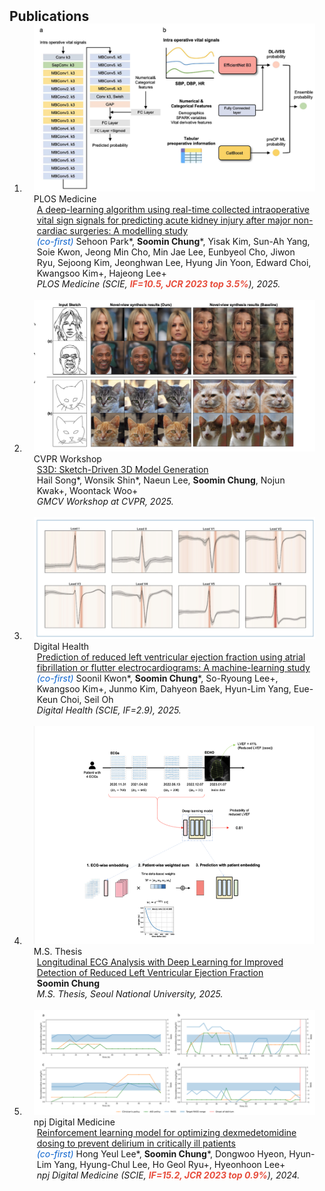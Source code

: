 <h2 id="publications" style="margin: 2px 0px -15px;">Publications</h2>

<div class="publications">
<ol class="bibliography">

<li>
<div class="pub-row">
  <div class="col-sm-3 abbr" style="position: relative;padding-right: 15px;padding-left: 15px;">
    <img src="assets/img/POAKI.png" class="teaser img-fluid z-depth-1">
    <abbr class="badge">PLOS Medicine</abbr>
  </div>
  <div class="col-sm-9" style="position: relative;padding-right: 15px;padding-left: 20px;">
    <div class="title"><a href="https://journals.plos.org/plosmedicine/article?id=10.1371/journal.pmed.1004566">A deep-learning algorithm using real-time collected intraoperative vital sign signals for predicting acute kidney injury after major non-cardiac surgeries: A modelling study</a></div>
    <div class="author"><i style="color:#0b63ce">(co-first)</i> Sehoon Park*, <strong>Soomin Chung</strong>*, Yisak Kim, Sun-Ah Yang, Soie Kwon, Jeong Min Cho, Min Jae Lee, Eunbyeol Cho, Jiwon Ryu, Sejoong Kim, Jeonghwan Lee, Hyung Jin Yoon, Edward Choi, Kwangsoo Kim+, Hajeong Lee+</div>
    <div class="periodical"><em>PLOS Medicine (SCIE, <strong><i style="color:#e74d3c">IF=10.5, JCR 2023 top 3.5%</i></strong>), 2025.</em></div>
  </div>
</div>
</li>

<br>

<li>
<div class="pub-row">
  <div class="col-sm-3 abbr" style="position: relative;padding-right: 15px;padding-left: 15px;">
    <img src="assets/img/S3D.png" class="teaser img-fluid z-depth-1">
    <abbr class="badge">CVPR Workshop</abbr>
  </div>
  <div class="col-sm-9" style="position: relative;padding-right: 15px;padding-left: 20px;">
    <div class="title"><a href="https://arxiv.org/pdf/2505.04185">S3D: Sketch-Driven 3D Model Generation</a></div>
    <div class="author">Hail Song*, Wonsik Shin*, Naeun Lee, <strong>Soomin Chung</strong>, Nojun Kwak+, Woontack Woo+</div>
    <div class="periodical"><em>GMCV Workshop at CVPR, 2025.</em></div>
  </div>
</div>
</li>

<br>

<li>
<div class="pub-row">
  <div class="col-sm-3 abbr" style="position: relative;padding-right: 15px;padding-left: 15px;">
    <img src="assets/img/AFibEFNet.png" class="teaser img-fluid z-depth-1">
    <abbr class="badge">Digital Health</abbr>
  </div>
  <div class="col-sm-9" style="position: relative;padding-right: 15px;padding-left: 20px;">
    <div class="title"><a href="https://journals.sagepub.com/doi/pdf/10.1177/20552076241311460">Prediction of reduced left ventricular ejection fraction using atrial fibrillation or flutter electrocardiograms: A machine-learning study</a></div>
    <div class="author"><i style="color:#0b63ce">(co-first)</i> Soonil Kwon*, <strong>Soomin Chung</strong>*, So-Ryoung Lee+, Kwangsoo Kim+, Junmo Kim, Dahyeon Baek, Hyun-Lim Yang, Eue-Keun Choi, Seil Oh</div>
    <div class="periodical"><em>Digital Health (SCIE, IF=2.9), 2025.</em></div>
  </div>
</div>
</li>

<br>

<li>
<div class="pub-row">
  <div class="col-sm-3 abbr" style="position: relative;padding-right: 15px;padding-left: 15px;">
    <img src="assets/img/longitudinalECG.png" class="teaser img-fluid z-depth-1">
    <abbr class="badge">M.S. Thesis</abbr>
  </div>
  <div class="col-sm-9" style="position: relative;padding-right: 15px;padding-left: 20px;">
    <div class="title"><a href="assets/files/master_thesis.pdf">Longitudinal ECG Analysis with Deep Learning for Improved Detection of Reduced Left Ventricular Ejection Fraction</a></div>
    <div class="author"><strong>Soomin Chung</strong></div>
    <div class="periodical"><em>M.S. Thesis, Seoul National University, 2025.</em></div>
  </div>
</div>
</li>

<br>

<li>
<div class="pub-row">
  <div class="col-sm-3 abbr" style="position: relative;padding-right: 15px;padding-left: 15px;">
    <img src="assets/img/AID.png" class="teaser img-fluid z-depth-1">
    <abbr class="badge">npj Digital Medicine</abbr>
  </div>
  <div class="col-sm-9" style="position: relative;padding-right: 15px;padding-left: 20px;">
    <div class="title"><a href="https://www.nature.com/articles/s41746-024-01335-x">Reinforcement learning model for optimizing dexmedetomidine dosing to prevent delirium in critically ill patients</a></div>
    <div class="author"><i style="color:#0b63ce">(co-first)</i> Hong Yeul Lee*, <strong>Soomin Chung</strong>*, Dongwoo Hyeon, Hyun-Lim Yang, Hyung-Chul Lee, Ho Geol Ryu+, Hyeonhoon Lee+</div>
    <div class="periodical"><em>npj Digital Medicine (SCIE, <strong><i style="color:#e74d3c">IF=15.2, JCR 2023 top 0.9%</i></strong>), 2024.</em></div>
  </div>
</div>
</li>

<br>

</ol>
</div>